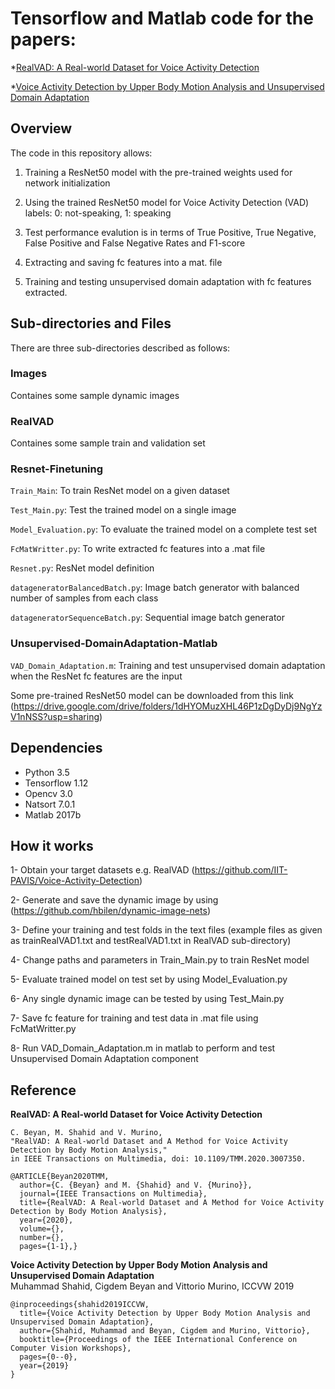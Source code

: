 # Tensorflow and Matlab code for the papers: 
*[RealVAD: A Real-world Dataset for Voice Activity Detection](https://ieeexplore.ieee.org/xpl/RecentIssue.jsp?punumber=6046)

*[Voice Activity Detection by Upper Body Motion Analysis and Unsupervised Domain Adaptation](https://openaccess.thecvf.com/content_ICCVW_2019/html/HBU/Shahid_Voice_Activity_Detection_by_Upper_Body_Motion_Analysis_and_Unsupervised_ICCVW_2019_paper.html)

## Overview

The code in this repository allows: 

1. Training a ResNet50 model with the pre-trained weights used for network initialization

2. Using the trained ResNet50 model for Voice Activity Detection (VAD) labels: 0: not-speaking, 1: speaking

3. Test performance evalution is in terms of True Positive, True Negative, False Positive and False Negative Rates and F1-score
 
4. Extracting and saving fc features into a mat. file

5. Training and testing unsupervised domain adaptation with fc features extracted.

## Sub-directories and Files
There are three sub-directories described as follows:

### Images
Containes some sample dynamic images

### RealVAD
Containes some sample train and validation set 

### Resnet-Finetuning

``Train_Main``: To train ResNet model on a given dataset 

``Test_Main.py``: Test the trained model on a single image

``Model_Evaluation.py``: To evaluate the trained model on a complete test set

``FcMatWritter.py``: To write extracted fc features into a .mat file

``Resnet.py``: ResNet model definition

``datageneratorBalancedBatch.py``: Image batch generator with balanced number of samples from each class

``datageneratorSequenceBatch.py``: Sequential image batch generator

### Unsupervised-DomainAdaptation-Matlab

``VAD_Domain_Adaptation.m``: Training and test unsupervised domain adaptation when the ResNet fc features are the input

Some pre-trained ResNet50 model can be downloaded from this link (https://drive.google.com/drive/folders/1dHYOMuzXHL46P1zDgDyDj9NgYzV1nNSS?usp=sharing)

## Dependencies
* Python 3.5
* Tensorflow 1.12
* Opencv 3.0
* Natsort 7.0.1
* Matlab 2017b

## How it works
1- Obtain your target datasets e.g.  RealVAD (https://github.com/IIT-PAVIS/Voice-Activity-Detection)

2- Generate and save the dynamic image by using (https://github.com/hbilen/dynamic-image-nets) 

3- Define your training and test folds in the text files (example files as given as trainRealVAD1.txt and testRealVAD1.txt in RealVAD sub-directory)

4- Change paths and parameters in Train_Main.py to train ResNet model

5- Evaluate trained model on test set by using Model_Evaluation.py

6- Any single dynamic image can be tested by using Test_Main.py 

7- Save fc feature for training and test data in .mat file using FcMatWritter.py

8- Run VAD_Domain_Adaptation.m in matlab to perform and test Unsupervised Domain Adaptation component

## Reference

**RealVAD: A Real-world Dataset for Voice Activity Detection**  
```
C. Beyan, M. Shahid and V. Murino, 
"RealVAD: A Real-world Dataset and A Method for Voice Activity Detection by Body Motion Analysis," 
in IEEE Transactions on Multimedia, doi: 10.1109/TMM.2020.3007350.
```
```
@ARTICLE{Beyan2020TMM,
  author={C. {Beyan} and M. {Shahid} and V. {Murino}},
  journal={IEEE Transactions on Multimedia}, 
  title={RealVAD: A Real-world Dataset and A Method for Voice Activity Detection by Body Motion Analysis}, 
  year={2020},
  volume={},
  number={},
  pages={1-1},}
```
**Voice Activity Detection by Upper Body Motion Analysis and Unsupervised Domain Adaptation**  
Muhammad Shahid, Cigdem Beyan and Vittorio Murino, ICCVW 2019
```
@inproceedings{shahid2019ICCVW,
  title={Voice Activity Detection by Upper Body Motion Analysis and Unsupervised Domain Adaptation},
  author={Shahid, Muhammad and Beyan, Cigdem and Murino, Vittorio},
  booktitle={Proceedings of the IEEE International Conference on Computer Vision Workshops},
  pages={0--0},
  year={2019}
}
```
